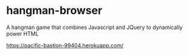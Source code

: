 # hangman-browser
A hangman game that combines Javascript and JQuery to dynamically power HTML

https://pacific-bastion-99404.herokuapp.com/